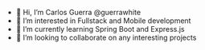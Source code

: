 - 👋 Hi, I’m Carlos Guerra @guerrawhite
- 👀 I’m interested in Fullstack and Mobile development
- 🌱 I’m currently learning Spring Boot and Express.js
- 💞️ I’m looking to collaborate on any interesting projects

<!---
guerrawhite/guerrawhite is a ✨ special ✨ repository because its `README.md` (this file) appears on your GitHub profile.
You can click the Preview link to take a look at your changes.
--->
